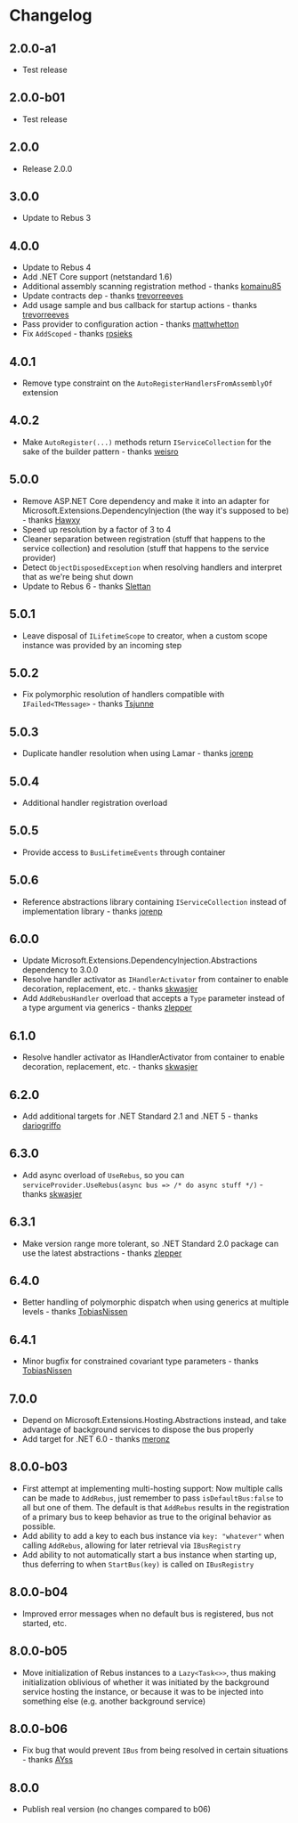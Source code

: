 # Changelog

## 2.0.0-a1
* Test release

## 2.0.0-b01
* Test release

## 2.0.0
* Release 2.0.0

## 3.0.0
* Update to Rebus 3

## 4.0.0
* Update to Rebus 4
* Add .NET Core support (netstandard 1.6)
* Additional assembly scanning registration method - thanks [komainu85]
* Update contracts dep - thanks [trevorreeves]
* Add usage sample and bus callback for startup actions - thanks [trevorreeves]
* Pass provider to configuration action - thanks [mattwhetton]
* Fix `AddScoped` - thanks [rosieks]


## 4.0.1
* Remove type constraint on the `AutoRegisterHandlersFromAssemblyOf` extension

## 4.0.2
* Make `AutoRegister(...)` methods return `IServiceCollection` for the sake of the builder pattern - thanks [weisro]

## 5.0.0
* Remove ASP.NET Core dependency and make it into an adapter for Microsoft.Extensions.DependencyInjection (the way it's supposed to be) - thanks [Hawxy]
* Speed up resolution by a factor of 3 to 4
* Cleaner separation between registration (stuff that happens to the service collection) and resolution (stuff that happens to the service provider)
* Detect `ObjectDisposedException` when resolving handlers and interpret that as we're being shut down
* Update to Rebus 6 - thanks [Slettan]

## 5.0.1
* Leave disposal of `ILifetimeScope` to creator, when a custom scope instance was provided by an incoming step

## 5.0.2
* Fix polymorphic resolution of handlers compatible with `IFailed<TMessage>` - thanks [Tsjunne]

## 5.0.3
* Duplicate handler resolution when using Lamar - thanks [jorenp]

## 5.0.4
* Additional handler registration overload

## 5.0.5
* Provide access to `BusLifetimeEvents` through container

## 5.0.6
* Reference abstractions library containing `IServiceCollection` instead of implementation library - thanks [jorenp]

## 6.0.0
* Update Microsoft.Extensions.DependencyInjection.Abstractions dependency to 3.0.0
* Resolve handler activator as `IHandlerActivator` from container to enable decoration, replacement, etc. - thanks [skwasjer]
* Add `AddRebusHandler` overload that accepts a `Type` parameter instead of a type argument via generics - thanks [zlepper]

## 6.1.0

* Resolve handler activator as IHandlerActivator from container to enable decoration, replacement, etc. - thanks [skwasjer]

## 6.2.0
* Add additional targets for .NET Standard 2.1 and .NET 5 - thanks [dariogriffo]

## 6.3.0
* Add async overload of `UseRebus`, so you can `serviceProvider.UseRebus(async bus => /* do async stuff */)` - thanks [skwasjer]

## 6.3.1
* Make version range more tolerant, so .NET Standard 2.0 package can use the latest abstractions - thanks [zlepper]

## 6.4.0
* Better handling of polymorphic dispatch when using generics at multiple levels - thanks [TobiasNissen]

## 6.4.1
* Minor bugfix for constrained covariant type parameters - thanks [TobiasNissen]

## 7.0.0
* Depend on Microsoft.Extensions.Hosting.Abstractions instead, and take advantage of background services to dispose the bus properly
* Add target for .NET 6.0 - thanks [meronz]

## 8.0.0-b03
* First attempt at implementing multi-hosting support: Now multiple calls can be made to `AddRebus`, just remember to pass `isDefaultBus:false` to all but one of them. The default is that `AddRebus` results in the registration of a primary bus to keep behavior as true to the original behavior as possible.
* Add ability to add a key to each bus instance via `key: "whatever"` when calling `AddRebus`, allowing for later retrieval via `IBusRegistry`
* Add ability to not automatically start a bus instance when starting up, thus deferring to when `StartBus(key)` is called on `IBusRegistry`

## 8.0.0-b04
* Improved error messages when no default bus is registered, bus not started, etc.

## 8.0.0-b05
* Move initialization of Rebus instances to a `Lazy<Task<>>`, thus making initialization oblivious of whether it was initiated by the background service hosting the instance, or because it was to be injected into something else (e.g. another background service)

## 8.0.0-b06
* Fix bug that would prevent `IBus` from being resolved in certain situations - thanks [AYss]

## 8.0.0
* Publish real version (no changes compared to b06)

[AYss]: https://github.com/AYss
[dariogriffo]: https://github.com/dariogriffo
[Hawxy]: https://github.com/Hawxy
[jorenp]: https://github.com/jorenp
[komainu85]: https://github.com/komainu85
[mattwhetton]: https://github.com/mattwhetton
[meronz]: https://github.com/meronz
[rosieks]: https://github.com/rosieks
[skwasjer]: https://github.com/skwasjer
[Slettan]: nhttps://github.com/Slettan
[skwasjer]: https://github.com/skwasjer
[TobiasNissen]: https://github.com/TobiasNissen
[trevorreeves]: https://github.com/trevorreeves
[Tsjunne]: https://github.com/Tsjunne
[weisro]: https://github.com/weisro
[zlepper]: https://github.com/zlepper